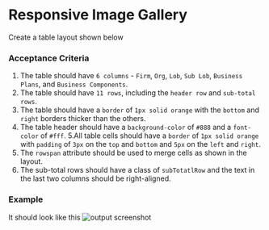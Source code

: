# Responsive Image Gallery

Create a table layout shown below

### Acceptance Criteria

1. The table should have `6 columns` - `Firm`, `Org`, `Lob`, `Sub Lob`, `Business Plans`, and `Business Components`.
2. The table should have `11 rows`, including the `header row` and `sub-total rows`.
3. The table should have a `border` of `1px solid orange` with the `bottom` and `right` borders thicker than the others.
4. The table header should have a `background-color` of `#888` and a `font-color` of `#fff`.
   5.All table cells should have a `border` of `1px solid orange` with `padding` of `3px` on the `top` and `bottom` and `5px` on the `left` and `right`.
5. The `rowspan` attribute should be used to merge cells as shown in the layout.
6. The sub-total rows should have a class of `subTotatlRow` and the text in the last two columns should be right-aligned.

### Example

It should look like this
![output screenshot](https://storage.googleapis.com/acciojob-open-file-collections/70d824a7-2add-4b76-98bf-8087a4df039dScreenshot%202023-03-25%20at%209.22.48%20PM.png)
